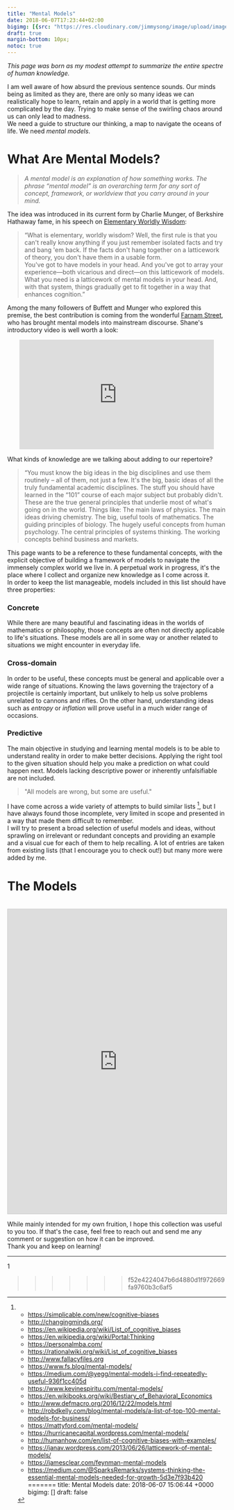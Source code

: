 ```yaml
---
title: "Mental Models"
date: 2018-06-07T17:23:44+02:00
bigimg: [{src: "https://res.cloudinary.com/jimmysong/image/upload/images/2018040501.jpg", desc: "Flowers|Hangzhou|Apr 5,2018"}]
draft: true
margin-bottom: 10px;
notoc: true
---
```


*This page was born as my modest attempt to summarize the entire spectre of human knowledge.*  
 	
  
  I am well aware of how absurd the previous sentence sounds. Our minds being as limited as they are, there are only so many ideas we can realistically  hope to learn, retain and apply in a world that is getting more complicated by the day. Trying to make sense of the swirling chaos around us can only lead to madness.  
We need a guide to structure our thinking, a map to navigate the oceans of life. We need *mental models*.

# **What Are Mental Models?**

>*A mental model is an explanation of how something works. The phrase “mental model” is an overarching term for any sort of concept, framework, or worldview that you carry around in your mind.*	

The idea was introduced in its current form by Charlie Munger, of Berkshire Hathaway fame, in his speech on [Elementary Worldly Wisdom](https://old.ycombinator.com/munger.html):

>“What is elementary, worldly wisdom? Well, the first rule is that you can't really know anything if you just remember isolated facts and try and bang 'em back. If the facts don't hang together on a latticework of theory, you don't have them in a usable form.  
You've got to have models in your head. And you've got to array your experience—both vicarious and direct—on this latticework of models. What you need is a latticework of mental models in your head. And, with that system, things gradually get to fit together in a way that enhances cognition.”

Among the many followers of Buffett and Munger who explored this premise, the best contribution is coming from the wonderful [Farnam Street](https://www.fs.blog/), who has brought mental models into mainstream discourse. Shane's introductory video is well worth a look:

<div style="text-align: center"><iframe src="https://player.vimeo.com/video/177585900" width="448" height="252" frameborder="0" webkitallowfullscreen mozallowfullscreen allowfullscreen></iframe></div>


What kinds of knowledge are we talking about adding to our repertoire?	

> “You must know the big ideas in the big disciplines and use them routinely – all of them, not just a few. 
 It's the big, basic ideas of all the truly fundamental academic disciplines. The stuff you should have learned in the “101” course of each major subject but probably didn't.  
 These are the true general principles that underlie most of what's going on in the world. Things like: The main laws of physics. The main ideas driving chemistry. The big, useful tools of mathematics. The guiding principles of biology. The hugely useful concepts from human psychology. The central principles of systems thinking. The working concepts behind business and markets.
 
This page wants to be a reference to these fundamental concepts, with the explicit objective of building a framework of models to navigate the immensely complex world we live in. A perpetual work in progress, it's  the place where I collect and organize new knowledge as I come across it.   
In order to keep the list manageable, models included in this list should have three properties:
### Concrete
While there are many beautiful and fascinating ideas in the worlds of mathematics or philosophy, those concepts are often not directly applicable to life's situations. These models are all in some way or another related to situations we might encounter in everyday life.
  
### Cross-domain
In order to be useful, these concepts must be general and applicable over a wide range of situations. Knowing the laws governing the trajectory of a projectile is certainly important, but unlikely to help us solve problems unrelated to cannons and rifles. On the other hand, understanding ideas such as *entropy* or *inflation* will prove useful in a much wider range of occasions.

### Predictive
The main objective in studying and learning mental models is to be able to understand reality in order to make better decisions. Applying the right tool to the given situation should help you make a prediction on what could happen next. Models lacking descriptive power or inherently unfalsifiable are not included.

> "All models are wrong, but some are useful."

I have come across a wide variety of attempts to build similar lists [^1], but I have always found those incomplete, very limited in scope and presented in a way that made them difficult to remember.  
I will try to present a broad selection of useful models and ideas, without sprawling on irrelevant or redundant concepts and providing an example and a visual cue for each of them to help recalling. A lot of entries are taken from existing lists (that I encourage you to check out!) but many more were added by me. 

# The Models
</br>
<iframe class="airtable-embed" src="https://airtable.com/embed/shrh38l4EfHom0bnH?backgroundColor=blue&viewControls=on" frameborder="0" onmousewheel="" width="100%" height="700" style="background: transparent; border: 1px solid #ccc;"></iframe>

While mainly intended for my own fruition, I hope this collection was useful to you too. If that's the case, feel free to reach out and send me any comment or suggestion on how it can be improved.  
 Thank you and keep on learning!

[^1]: 	* https://simplicable.com/new/cognitive-biases  
	* http://changingminds.org/  
	* https://en.wikipedia.org/wiki/List_of_cognitive_biases  
	* https://en.wikipedia.org/wiki/Portal:Thinking  
	* https://personalmba.com/  
	* https://rationalwiki.org/wiki/List_of_cognitive_biases  
	* http://www.fallacyfiles.org  
	* https://www.fs.blog/mental-models/    
	* https://medium.com/@yegg/mental-models-i-find-repeatedly-useful-936f1cc405d  
	* https://www.kevinespiritu.com/mental-models/
	* https://en.wikibooks.org/wiki/Bestiary_of_Behavioral_Economics
	* http://www.defmacro.org/2016/12/22/models.html
	* http://robdkelly.com/blog/mental-models/a-list-of-top-100-mental-models-for-business/
	* https://mattyford.com/mental-models/
	* https://hurricanecapital.wordpress.com/mental-models/
	* http://humanhow.com/en/list-of-cognitive-biases-with-examples/
	* https://janav.wordpress.com/2013/06/26/latticework-of-mental-models/
	* https://jamesclear.com/feynman-mental-models
	* https://medium.com/@SparksRemarks/systems-thinking-the-essential-mental-models-needed-for-growth-5d3e7f93b420
=======
title: Mental Models
date: 2018-06-07 15:06:44 +0000
bigimg: []
draft: false

---
1
>>>>>>> f52e4224047b6d4880d1f972669fa9760b3c6af5
